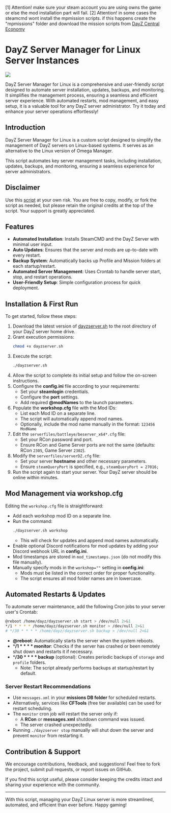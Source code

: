 [1] Attention! make sure your steam account you are using owns the game or else the mod installation part will fail.
[2] Attention! in some cases the steamcmd wont install the mpmission scripts. if this happens create the "mpmissions" folder and download the mission scripts from [DayZ Central Economy](https://github.com/BohemiaInteractive/DayZ-Central-Economy)

# DayZ Server Manager for Linux Server Instances

![](https://edge-prodberiffagroup.b-cdn.net/web/dayzservermanagerheadlinegifsmall-revisedyellow.gif)

DayZ Server Manager for Linux is a comprehensive and user-friendly script designed to automate server installation, updates, backups, and monitoring. It simplifies the management process, ensuring a seamless and efficient server experience. With automated restarts, mod management, and easy setup, it is a valuable tool for any DayZ server administrator. Try it today and enhance your server operations effortlessly!

## Introduction

DayZ Server Manager for Linux is a custom script designed to simplify the management of DayZ servers on Linux-based systems. It serves as an alternative to the Linux version of Omega Manager.

This script automates key server management tasks, including installation, updates, backups, and monitoring, ensuring a seamless experience for server administrators.

## Disclaimer

Use this [script](https://github.com/fiskce/DayZ-Server-Manager-Linux) at your own risk. You are free to copy, modify, or fork the script as needed, but please retain the original credits at the top of the script. Your support is greatly appreciated.

## Features

- **Automated Installation**: Installs SteamCMD and the DayZ Server with minimal user input.
- **Auto Updates**: Ensures that the server and mods are up-to-date with every restart.
- **Backup System**: Automatically backs up Profile and Mission folders at each startup/restart.
- **Automated Server Management**: Uses Crontab to handle server start, stop, and restart operations.
- **User-Friendly Setup**: Simple configuration process for quick deployment.

## Installation & First Run

To get started, follow these steps:

1. Download the latest version of [dayzserver.sh](https://raw.githubusercontent.com/fiskce/DayZ-Server-Manager-Linux/refs/heads/main/dayzserver.sh) to the root directory of your DayZ server home drive.
2. Grant execution permissions:
   ```sh
   chmod +x dayzserver.sh
   ```
3. Execute the script:
   ```sh
   ./dayzserver.sh
   ```
4. Allow the script to complete its initial setup and follow the on-screen instructions.
5. Configure the **config.ini** file according to your requirements:
   - Set your **steamlogin** credentials.
   - Configure the **port** settings.
   - Add required **@modNames** to the launch parameters.
6. Populate the **workshop.cfg** file with the Mod IDs:
   - List each Mod ID on a separate line.
   - The script will automatically append mod names.
   - Optionally, include the mod name manually in the format: `123456 ModName`
7. Edit the `serverfiles/battleye/beserver_x64*.cfg` file:
   - Set your RCon password and port.
   - Ensure RCon and Game Server ports are not the same (defaults: RCon `2305`, Game Server `2302`).
8. Modify the `serverfiles/serverDZ.cfg` file:
   - Set your server **hostname** and other necessary parameters.
   - Ensure `steamQueryPort` is specified, e.g., `steamQueryPort = 27016;`
9. Run the script again to start your server. Your DayZ server should be online within minutes.

## Mod Management via workshop.cfg

Editing the `workshop.cfg` file is straightforward:

- Add each workshop mod ID on a separate line.
- Run the command:
  ```sh
  ./dayzserver.sh workshop
  ```
  - This will check for updates and append mod names automatically.
- Enable optional Discord notifications for mod updates by adding your Discord webhook URL in **config.ini**.
- Mod timestamps are stored in `mod_timestamps.json` (do not modify this file manually).
- Manually specify mods in the `workshop=""` setting in **config.ini**:
  - Mods must be listed in the correct order for proper functionality.
  - The script ensures all mod folder names are in lowercase.

## Automated Restarts & Updates

To automate server maintenance, add the following Cron jobs to your server user's Crontab:

```sh
@reboot /home/dayz/dayzserver.sh start > /dev/null 2>&1
*/1 * * * * /home/dayz/dayzserver.sh monitor > /dev/null 2>&1
# */30 * * * * /home/dayz/dayzserver.sh backup > /dev/null 2>&1
```

- **@reboot**: Automatically starts the server when the system reboots.
- ***/1 * * * * monitor**: Checks if the server has crashed or been remotely shut down and restarts it if necessary.
- ***/30 * * * * backup** (optional): Creates periodic backups of `storage` and `profile` folders.
  - Note: The script already performs backups at startup/restart by default.

### Server Restart Recommendations

- Use `messages.xml` in your **missions DB folder** for scheduled restarts.
- Alternatively, services like **CFTools** (free tier available) can be used for restart scheduling.
- The `monitor` cron job will restart the server only if:
  - A **RCon** or **messages.xml** shutdown command was issued.
  - The server crashed unexpectedly.
- Running `./dayzserver stop` manually will shut down the server and prevent `monitor` from restarting it.

## Contribution & Support

We encourage contributions, feedback, and suggestions! Feel free to fork the project, submit pull requests, or report issues on GitHub.

If you find this script useful, please consider keeping the credits intact and sharing your experience with the community.

---

With this script, managing your DayZ Linux server is more streamlined, automated, and efficient than ever before. Happy gaming!

